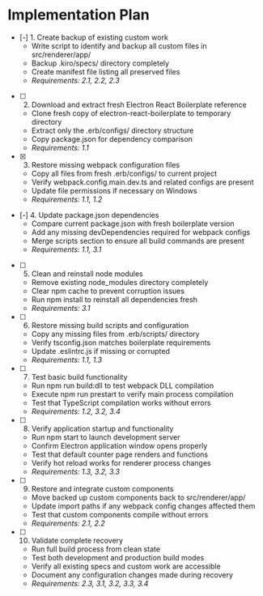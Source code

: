 # Implementation Plan

- [-] 1. Create backup of existing custom work
  - Write script to identify and backup all custom files in src/renderer/app/
  - Backup .kiro/specs/ directory completely
  - Create manifest file listing all preserved files
  - _Requirements: 2.1, 2.2, 2.3_

- [ ] 2. Download and extract fresh Electron React Boilerplate reference
  - Clone fresh copy of electron-react-boilerplate to temporary directory
  - Extract only the .erb/configs/ directory structure
  - Copy package.json for dependency comparison
  - _Requirements: 1.1_

- [x] 3. Restore missing webpack configuration files
  - Copy all files from fresh .erb/configs/ to current project
  - Verify webpack.config.main.dev.ts and related configs are present
  - Update file permissions if necessary on Windows
  - _Requirements: 1.1, 1.2_

- [-] 4. Update package.json dependencies
  - Compare current package.json with fresh boilerplate version
  - Add any missing devDependencies required for webpack configs
  - Merge scripts section to ensure all build commands are present
  - _Requirements: 1.1, 3.1_

- [ ] 5. Clean and reinstall node modules
  - Remove existing node_modules directory completely
  - Clear npm cache to prevent corruption issues
  - Run npm install to reinstall all dependencies fresh
  - _Requirements: 3.1_

- [ ] 6. Restore missing build scripts and configuration
  - Copy any missing files from .erb/scripts/ directory
  - Verify tsconfig.json matches boilerplate requirements
  - Update .eslintrc.js if missing or corrupted
  - _Requirements: 1.1, 1.3_

- [ ] 7. Test basic build functionality
  - Run npm run build:dll to test webpack DLL compilation
  - Execute npm run prestart to verify main process compilation
  - Test that TypeScript compilation works without errors
  - _Requirements: 1.2, 3.2, 3.4_

- [ ] 8. Verify application startup and functionality
  - Run npm start to launch development server
  - Confirm Electron application window opens properly
  - Test that default counter page renders and functions
  - Verify hot reload works for renderer process changes
  - _Requirements: 1.3, 3.2, 3.3_

- [ ] 9. Restore and integrate custom components
  - Move backed up custom components back to src/renderer/app/
  - Update import paths if any webpack config changes affected them
  - Test that custom components compile without errors
  - _Requirements: 2.1, 2.2_

- [ ] 10. Validate complete recovery
  - Run full build process from clean state
  - Test both development and production build modes
  - Verify all existing specs and custom work are accessible
  - Document any configuration changes made during recovery
  - _Requirements: 2.3, 3.1, 3.2, 3.3, 3.4_
